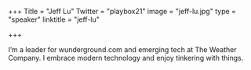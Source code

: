 +++
Title = "Jeff Lu"
Twitter = "playbox21"
image = "jeff-lu.jpg"
type = "speaker"
linktitle = "jeff-lu"

+++

I’m a leader for wunderground.com and emerging tech at The Weather Company. I embrace modern technology and enjoy tinkering with things.
